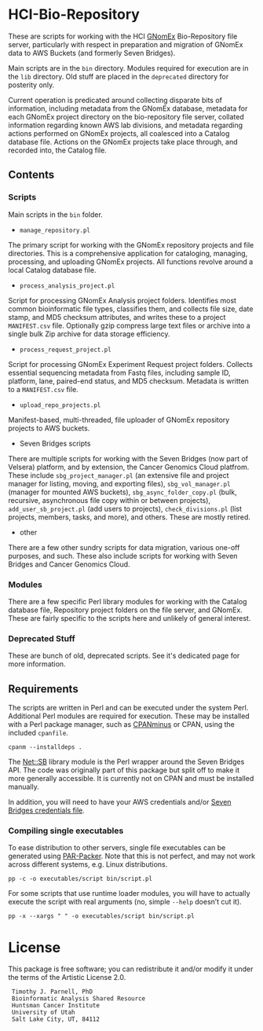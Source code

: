 # HCI-Bio-Repository

These are scripts for working with the HCI [GNomEx](https://hci-bio-app.hci.utah.edu/gnomex/home) 
Bio-Repository file server, particularly with respect in preparation and migration of 
GNomEx data to AWS Buckets (and formerly Seven Bridges).

Main scripts are in the `bin` directory. Modules required for execution are in the `lib` 
directory. Old stuff are placed in the `deprecated` directory for posterity only.

Current operation is predicated around collecting disparate bits of information, 
including metadata from the GNomEx database, metadata for each GNomEx project directory 
on the bio-repository file server, collated information regarding known AWS lab 
divisions, and metadata regarding actions performed on GNomEx projects, all coalesced 
into a Catalog database file. Actions on the GNomEx projects take place through, and 
recorded into, the Catalog file. 


## Contents

### Scripts

Main scripts in the `bin` folder. 

- `manage_repository.pl`

The primary script for working with the GNomEx repository projects and file directories.
This is a comprehensive application for cataloging, managing, processing, and uploading
GNomEx projects. All functions revolve around a local Catalog database file.

- `process_analysis_project.pl`

Script for processing GNomEx Analysis project folders. Identifies most common 
bioinformatic file types, classifies them, and collects file size, date stamp, and MD5 
checksum attributes, and writes these to a project `MANIFEST.csv` file. Optionally 
gzip compress large text files or archive into a single bulk Zip archive for data 
storage efficiency. 

- `process_request_project.pl`

Script for processing GNomEx Experiment Request project folders. Collects essential 
sequencing metadata from Fastq files, including sample ID, platform, lane, paired-end 
status, and MD5 checksum. Metadata is written to a `MANIFEST.csv` file. 

- `upload_repo_projects.pl`

Manifest-based, multi-threaded, file uploader of GNomEx repository projects to AWS
buckets. 

- Seven Bridges scripts

There are multiple scripts for working with the Seven Bridges (now part of Velsera)
platform, and by extension, the Cancer Genomics Cloud platfrom. These include 
`sbg_project_manager.pl` (an extensive file and project manager for listing, moving, 
and exporting files), `sbg_vol_manager.pl` (manager for mounted AWS buckets),
`sbg_async_folder_copy.pl` (bulk, recursive, asynchronous file copy within or between 
projects), `add_user_sb_project.pl` (add users to projects), `check_divisions.pl`
(list projects, members, tasks, and more), and others. These are mostly retired.

- other

There are a few other sundry scripts for data migration, various one-off purposes,
and such. These also include scripts for working with Seven Bridges and Cancer Genomics
Cloud. 


### Modules

There are a few specific Perl library modules for working with the Catalog database 
file, Repository project folders on the file server, and GNomEx. These are fairly 
specific to the scripts here and unlikely of general interest.


### Deprecated Stuff

These are bunch of old, deprecated scripts. See it's dedicated page for more information.


## Requirements

The scripts are written in Perl and can be executed under the system Perl. Additional 
Perl modules are required for execution. These may be installed with a Perl package 
manager, such as [CPANminus](https://metacpan.org/pod/App::cpanminus) or CPAN, using
the included `cpanfile`.

	cpanm --installdeps .

The [Net::SB](https://github.com/tjparnell/Net-SB) library module is the Perl wrapper 
around the Seven Bridges API. The code was originally part of this package but split 
off to make it more generally accessible. It is currently not on CPAN and must be 
installed manually.

In addition, you will need to have your AWS credentials and/or
[Seven Bridges credentials file](https://docs.sevenbridges.com/docs/store-credentials-to-access-seven-bridges-client-applications-and-libraries).


### Compiling single executables

To ease distribution to other servers, single file executables can be generated using
[PAR-Packer](https://metacpan.org/pod/pp). Note that this is not perfect, and may not 
work across different systems, e.g. Linux distributions.

    pp -c -o executables/script bin/script.pl

For some scripts that use runtime loader modules, you will have to actually execute 
the script with real arguments (no, simple `--help` doesn’t cut it).

    pp -x --xargs " " -o executables/script bin/script.pl


# License

This package is free software; you can redistribute it and/or modify
it under the terms of the Artistic License 2.0.  

	 Timothy J. Parnell, PhD
	 Bioinformatic Analysis Shared Resource
	 Huntsman Cancer Institute
	 University of Utah
	 Salt Lake City, UT, 84112




